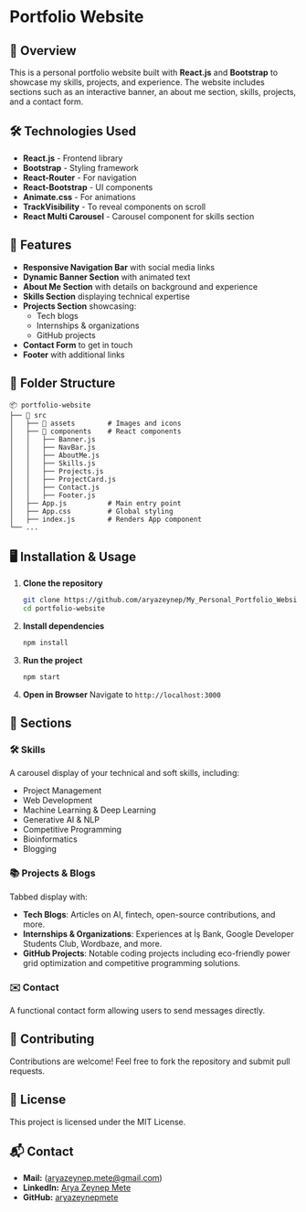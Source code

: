 # Portfolio Website

## 🚀 Overview

This is a personal portfolio website built with **React.js** and **Bootstrap** to showcase my skills, projects, and experience. The website includes sections such as an interactive banner, an about me section, skills, projects, and a contact form.

## 🛠️ Technologies Used

- **React.js** - Frontend library
- **Bootstrap** - Styling framework
- **React-Router** - For navigation
- **React-Bootstrap** - UI components
- **Animate.css** - For animations
- **TrackVisibility** - To reveal components on scroll
- **React Multi Carousel** - Carousel component for skills section

## 📌 Features

- **Responsive Navigation Bar** with social media links
- **Dynamic Banner Section** with animated text
- **About Me Section** with details on background and experience
- **Skills Section** displaying technical expertise
- **Projects Section** showcasing:
  - Tech blogs
  - Internships & organizations
  - GitHub projects
- **Contact Form** to get in touch
- **Footer** with additional links

## 📂 Folder Structure

```plaintext
📦 portfolio-website
├── 📂 src
│   ├── 📂 assets        # Images and icons
│   ├── 📂 components    # React components
│   │   ├── Banner.js
│   │   ├── NavBar.js
│   │   ├── AboutMe.js
│   │   ├── Skills.js
│   │   ├── Projects.js
│   │   ├── ProjectCard.js
│   │   ├── Contact.js
│   │   ├── Footer.js
│   ├── App.js          # Main entry point
│   ├── App.css         # Global styling
│   ├── index.js        # Renders App component
└── ...
```

## 🖥️ Installation & Usage

1. **Clone the repository**
   ```sh
   git clone https://github.com/aryazeynep/My_Personal_Portfolio_Website.git
   cd portfolio-website
   ```
2. **Install dependencies**
   ```sh
   npm install
   ```
3. **Run the project**
   ```sh
   npm start
   ```
4. **Open in Browser** Navigate to `http://localhost:3000`

## 📑 Sections

### 🛠️ Skills

A carousel display of your technical and soft skills, including:

- Project Management
- Web Development
- Machine Learning & Deep Learning
- Generative AI & NLP
- Competitive Programming
- Bioinformatics
- Blogging

### 📚 Projects & Blogs

Tabbed display with:

- **Tech Blogs**: Articles on AI, fintech, open-source contributions, and more.
- **Internships & Organizations**: Experiences at İş Bank, Google Developer Students Club, Wordbaze, and more.
- **GitHub Projects**: Notable coding projects including eco-friendly power grid optimization and competitive programming solutions.

### ✉️ Contact

A functional contact form allowing users to send messages directly.

## 📝 Contributing

Contributions are welcome! Feel free to fork the repository and submit pull requests.

## 📄 License

This project is licensed under the MIT License.

## 📬 Contact

- **Mail:** (aryazeynep.mete@gmail.com)
- **LinkedIn:** [Arya Zeynep Mete](https://www.linkedin.com/in/arya-zeynep-mete-a1a775216/)
- **GitHub:** [aryazeynepmete](https://github.com/aryazeynep)


